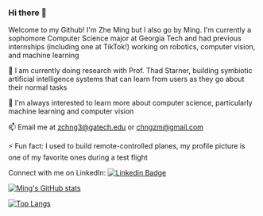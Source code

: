 ### Hi there 👋

Welcome to my Github! I'm Zhe Ming but I also go by Ming. I'm currently a sophomore Computer Science major at Georgia Tech and had previous internships (including one at TikTok!) working on robotics, computer vision, and machine learning

🔭 I am currently doing research with Prof. Thad Starner, building symbiotic artificial intelligence systems that can learn from users as they go about their normal tasks

🌱 I'm always interested to learn more about computer science, particularly machine learning and computer vision

📫 Email me at zchng3@gatech.edu or chngzm@gmail.com

⚡ Fun fact: I used to build remote-controlled planes, my profile picture is one of my favorite ones during a test flight

Connect with me on LinkedIn: [![Linkedin Badge](https://img.shields.io/badge/-LinkedIn-blue?style=plastic&logo=Linkedin&logoColor=white&link=https://www.linkedin.com/in/czming/)](https://www.linkedin.com/in/czming/)


[![Ming's GitHub stats](https://github-readme-stats.vercel.app/api?username=czming)]()

[![Top Langs](https://github-readme-stats.vercel.app/api/top-langs/?username=czming)]()

<!--
**czming/czming** is a ✨ _special_ ✨ repository because its `README.md` (this file) appears on your GitHub profile.

Here are some ideas to get you started:

- 🔭 I’m currently working on ...
- 🌱 I’m currently learning ...
- 👯 I’m looking to collaborate on ...
- 🤔 I’m looking for help with ...
- 💬 Ask me about ...
- 📫 How to reach me: ...
- 😄 Pronouns: ...
- ⚡ Fun fact: ...
-->
